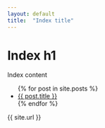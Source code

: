 ```yaml
---
layout: default
title:  "Index title"
---
```


# Index h1

Index content

<ul>
  {% for post in site.posts %}
    <li>
      <a href="{{ post.url }}">{{ post.title }}</a>
    </li>
  {% endfor %}
</ul>

{{ site.url }}
